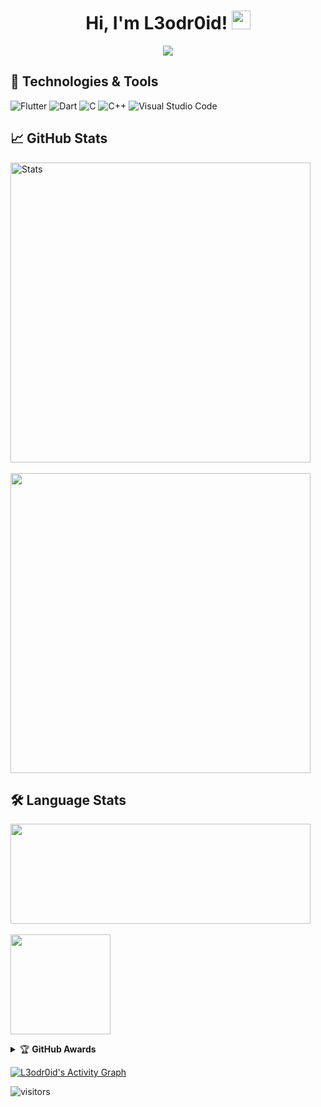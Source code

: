 <h1 align="center"> Hi, I'm L3odr0id! <img src="https://raw.githubusercontent.com/MartinHeinz/MartinHeinz/master/wave.gif" width="30px"> </h1>

<p align="center">
<img src="https://readme-typing-svg.herokuapp.com?font=comfortaa&center=true&color=016EEA&size=24&width=500&lines=I'm+a+Flutter+developer;Nice+to+meet+you..."/>
</p>

<!-- ![Telegram](https://img.shields.io/badge/Telegram-%230088CC.svg?style=flat-square&logo=telegram&logoColor=white) -->

<!-- ## 💼 Contacts -->
<!-- [![Telegram](https://img.shields.io/badge/-Telegram-090909?style=for-the-badge&logo=telegram&logoColor=27A0D9)](https://t.me/l3odr0id) -->

## 🔧 Technologies & Tools
<p>
<img alt="Flutter" src="https://img.shields.io/badge/Flutter%20-%230D47A1.svg?logo=flutter&logoColor=white">
<img alt="Dart" src="https://img.shields.io/badge/Dart%20-%230075BA.svg?logo=dart&logoColor=white">
<img alt="C" src="https://img.shields.io/badge/C%20-%232370ED.svg?logo=c&logoColor=white">
<img alt="C++" src="https://img.shields.io/badge/C++%20-%2300599C.svg?logo=c%2B%2B&logoColor=white">
<img alt="Visual Studio Code" src="https://img.shields.io/badge/Visual%20Studio%20Code-0078d7.svg?logo=visual-studio-code&logoColor=white">
</p>

<!-- ![Flutter](https://img.icons8.com/color/40/flutter.png) ![Dart](https://img.icons8.com/color/40/dart.png) ![C](https://img.icons8.com/color/40/000000/c-programming.png) ![C++](https://img.icons8.com/color/40/c-plus-plus-logo.png) ![VSCode](https://img.icons8.com/color/40/visual-studio-code-2019.png) -->

<!--![Linux](https://img.shields.io/badge/OS-Linux-informational?style=flat&logo=linux&logoColor=white&color=2bbc8a)-->
<!-- ![Flutter](https://img.shields.io/badge/Tools-Flutter-informational?style=flat&logo=flutter&logoColor=white&color=2bbc8a)
![Dart](https://img.shields.io/badge/Code-Dart-informational?style=flat&logo=dart&logoColor=white&color=2bbc8a)
![Kotlin](https://img.shields.io/badge/Code-Kotlin-informational?style=flat&logo=Kotlin&logoColor=white&color=2bbc8a)
![C++](https://img.shields.io/badge/Code-C++-informational?style=flat&logo=C%2b%2b&&logoColor=white&color=2bbc8a) -->
<!--![](https://img.shields.io/badge/Tools-Docker-informational?style=flat&logo=docker&logoColor=white&color=2bbc8a)-->

<!--![](https://img.shields.io/badge/Editor-Intellij_idea-informational?style=flat&logo=android-studio&logoColor=white&color=2bbc8a)-->

## &#x1f4c8; GitHub Stats

<p>

  <img  title="Stats" width="480" src="https://github-readme-stats-eight-gamma-30.vercel.app/api/?username=L3odr0id&show_icons=true&title_color=fff&icon_color=79ff97&text_color=9f9f9f&bg_color=151515" /> <br></br>
  <img  width="480"   src="https://github-readme-streak-stats.herokuapp.com/?user=L3odr0id&theme=dark" />
  
</p>
  
## :hammer_and_wrench: Language Stats

<p>
<img width="480" height="160" src="https://github-readme-stats.vercel.app/api/wakatime?username=L3odr0id&layout=compact&theme=dark&langs_count=6&hide=other,xml,json"/>
  <br></br>
<img height="160" src="https://github-readme-stats.vercel.app/api/top-langs/?username=L3odr0id&title_color=fff&layout=compact&text_color=9F9F9F&card_width=445&icon_color=79ff97&bg_color=151515&hide=javascript,html,ruby"/>
</p>

<details>
<summary>&#127942 <b>GitHub Awards</b></summary><br/>

![Github Trophy](https://github-profile-trophy.vercel.app/?username=L3odr0id)

</details>

<!-- https://github.com/ashutosh00710/github-readme-activity-graph -->
<a href="https://github.com/ashutosh00710/github-readme-activity-graph"><img alt="L3odr0id's Activity Graph" src="https://denvercoder1-activity-graph.herokuapp.com/graph/?username=l3odr0id&theme=react-dark&hide_border=true&custom_title=L3odr0id's%20Activity%20Graph" /></a>

![visitors](https://visitor-badge.glitch.me/badge?page_id=l3odr0id.l3odr0id)

<!-- <img align="center" src="https://metrics.lecoq.io/l3odr0id?template=classic&isocalendar=1&languages=1&lines=1&notable=1&isocalendar.duration=full-year&languages.limit=8&languages.sections=most-used&languages.colors=github&languages.threshold=0%25&languages.indepth=false&languages.recent.load=300&languages.recent.days=14&notable.repositories=false&config.timezone=Asia%2FShanghai&base.metadata=0" alt="Metrics" /> -->


